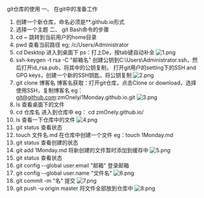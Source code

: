 git仓库的使用
一、 在git中的准备工作
1. 创建一个新仓库，命名必须是**.github.io形式
2. 选择一个主题
二、 git Bash命令的步骤
1. cd ~
跳转到当前用户的home目录
2. pwd
查看当前路径
eg;
/c/Users/Administrator
3. cd Desktop
进入到桌面下
ps：打上De，按tab键自动补全
![1.png](https://upload-images.jianshu.io/upload_images/14467401-d7949fcfdd63dd41.png?imageMogr2/auto-orient/strip%7CimageView2/2/w/1240)
4. ssh-keygen -t rsa -C "邮箱名"
创建公钥到C:\Users\Administrator\.ssh，然后打开id_rsa.pub，将其中的公钥复制，
打开git用户的setting下的SSH and GPG keys，创建一个新的SSH钥匙，将公钥复制
![2.png](https://upload-images.jianshu.io/upload_images/14467401-c4285772bfab7422.png?imageMogr2/auto-orient/strip%7CimageView2/2/w/1240)
5. git clone 博客名
博客名获取：打开git仓库，点击Clone or download，选择使用SSH，复制博客名
eg：
git@github.com:zmOnely/1Monday.github.io.git
![3.png](https://upload-images.jianshu.io/upload_images/14467401-deae08a7a18aa3bc.png?imageMogr2/auto-orient/strip%7CimageView2/2/w/1240)
6. ls
查看桌面下的文件
7. cd 仓库名
进入到仓库中
eg：
cd zmOnely.github.io/
8. ls
查看一下仓库中的文件
![4.png](https://upload-images.jianshu.io/upload_images/14467401-aee10feb8f2a86d8.png?imageMogr2/auto-orient/strip%7CimageView2/2/w/1240)
9. git status
查看状态
10. touch 文件名.md
在仓库中创建一个文件
eg：touch 1Monday.md
11. git status
查看创建的状态
12. git add 1Monday.md
将新创建的文件暂时添加到缓存中
![5.png](https://upload-images.jianshu.io/upload_images/14467401-79ba26d7bcbb42f3.png?imageMogr2/auto-orient/strip%7CimageView2/2/w/1240)
13. git status
查看状态
14. git config --global user.email "邮箱"
登录邮箱
15. git config --global user.name "文件名"
![6.png](https://upload-images.jianshu.io/upload_images/14467401-8874fd05f89c957a.png?imageMogr2/auto-orient/strip%7CimageView2/2/w/1240)
16. git commit -m "名"
提交
![7.png](https://upload-images.jianshu.io/upload_images/14467401-d12d3938d8957219.png?imageMogr2/auto-orient/strip%7CimageView2/2/w/1240)
17. git push -u origin master
将文件全部放到仓库中
![8.png](https://upload-images.jianshu.io/upload_images/14467401-15ab741b6861937e.png?imageMogr2/auto-orient/strip%7CimageView2/2/w/1240)
